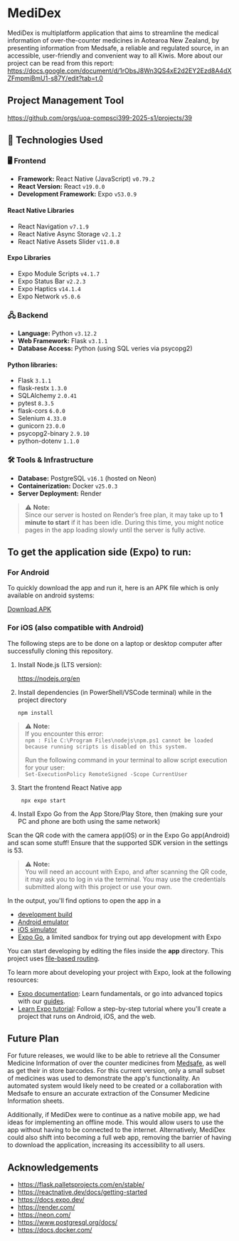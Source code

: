 # MediDex
MediDex is multiplatform application that aims to streamline the medical information of over-the-counter medicines in Aotearoa New Zealand, by presenting information from Medsafe, a reliable and regulated source, in an accessible, user-friendly and convenient way to all Kiwis.
More about our project can be read from this report: https://docs.google.com/document/d/1rObsJ8Wn3QS4xE2d2EY2Ezd8A4dXZFmpmiBmU1-s87Y/edit?tab=t.0

## Project Management Tool
https://github.com/orgs/uoa-compsci399-2025-s1/projects/39

## 📱 Technologies Used

### 🖥️ Frontend
- **Framework:** React Native (JavaScript) `v0.79.2`
- **React Version:** React `v19.0.0`
- **Development Framework:** Expo `v53.0.9`

#### React Native Libraries
- React Navigation `v7.1.9`
- React Native Async Storage `v2.1.2`
- React Native Assets Slider `v11.0.8`

#### Expo Libraries
- Expo Module Scripts `v4.1.7`
- Expo Status Bar `v2.2.3`
- Expo Haptics `v14.1.4`
- Expo Network `v5.0.6`

### 🖧 Backend
- **Language:** Python `v3.12.2`
- **Web Framework:** Flask `v3.1.1`
- **Database Access:** Python (using SQL veries via psycopg2)

#### Python libraries:
- Flask `3.1.1`
- flask-restx `1.3.0`
- SQLAlchemy `2.0.41`
- pytest `8.3.5`
- flask-cors `6.0.0`
- Selenium `4.33.0`
- gunicorn `23.0.0`
- psycopg2-binary `2.9.10`
- python-dotenv `1.1.0`

### 🛠️ Tools & Infrastructure

- **Database:** PostgreSQL `v16.1` (hosted on Neon)
- **Containerization:** Docker `v25.0.3`
- **Server Deployment:** Render

> ⚠️ **Note:**  
> Since our server is hosted on Render’s free plan, it may take up to **1 minute to start** if it has been idle. During this time, you might notice pages in the app loading slowly until the server is fully active.

## To get the application side (Expo) to run:

### For Android
To quickly download the app and run it, here is an APK file which is only available on android systems:

[Download APK](https://expo.dev/artifacts/eas/7SXbidhbrfpkxPzPjk4x7.apk)

### For iOS (also compatible with Android)

The following steps are to be done on a laptop or desktop computer after successfully cloning this repository.

1. Install Node.js (LTS version):
   
   https://nodejs.org/en
   

2. Install dependencies (in PowerShell/VSCode terminal) while in the project directory

   ```
   npm install
   ```


> ⚠️ **Note:**  
> If you encounter this error:  
> `npm : File C:\Program Files\nodejs\npm.ps1 cannot be loaded because running scripts is disabled on this system.`  
>  
> Run the following command in your terminal to allow script execution for your user:  
> `Set-ExecutionPolicy RemoteSigned -Scope CurrentUser`

3. Start the frontend React Native app 

   ```
    npx expo start
   ```


4. Install Expo Go from the App Store/Play Store, then (making sure your PC and phone are both using the same network)

Scan the QR code with the camera app(iOS) or in the Expo Go app(Android) and scan some stuff! Ensure that the supported SDK version in the settings is 53.

> ⚠️ **Note:**  
> You will need an account with Expo, and after scanning the QR code, it may ask you to log in via the terminal. You may use the credentials submitted along with this project or use your own.

In the output, you'll find options to open the app in a

- [development build](https://docs.expo.dev/develop/development-builds/introduction/)
- [Android emulator](https://docs.expo.dev/workflow/android-studio-emulator/)
- [iOS simulator](https://docs.expo.dev/workflow/ios-simulator/)
- [Expo Go](https://expo.dev/go), a limited sandbox for trying out app development with Expo

You can start developing by editing the files inside the **app** directory. This project uses [file-based routing](https://docs.expo.dev/router/introduction).

To learn more about developing your project with Expo, look at the following resources:

- [Expo documentation](https://docs.expo.dev/): Learn fundamentals, or go into advanced topics with our [guides](https://docs.expo.dev/guides).
- [Learn Expo tutorial](https://docs.expo.dev/tutorial/introduction/): Follow a step-by-step tutorial where you'll create a project that runs on Android, iOS, and the web.


## Future Plan
For future releases, we would like to be able to retrieve all the Consumer Medicine Information of over the counter medicines from [Medsafe](https://www.medsafe.govt.nz/index.asp), as well as get their in store barcodes. For this current version, only a small subset of medicines was used to demonstrate the app's functionality. An automated system would likely need to be created or a collaboration with Medsafe to ensure an accurate extraction of the Consumer Medicine Information sheets.

Additionally, if MediDex were to continue as a native mobile app, we had ideas for implementing an offline mode. This would allow users to use the app without having to be connected to the internet. Alternatively, MediDex could also shift into becoming a full web app, removing the barrier of having to download the application, increasing its accessibility to all users.


## Acknowledgements
- https://flask.palletsprojects.com/en/stable/
- https://reactnative.dev/docs/getting-started
- https://docs.expo.dev/
- https://render.com/
- https://neon.com/
- https://www.postgresql.org/docs/
- https://docs.docker.com/
